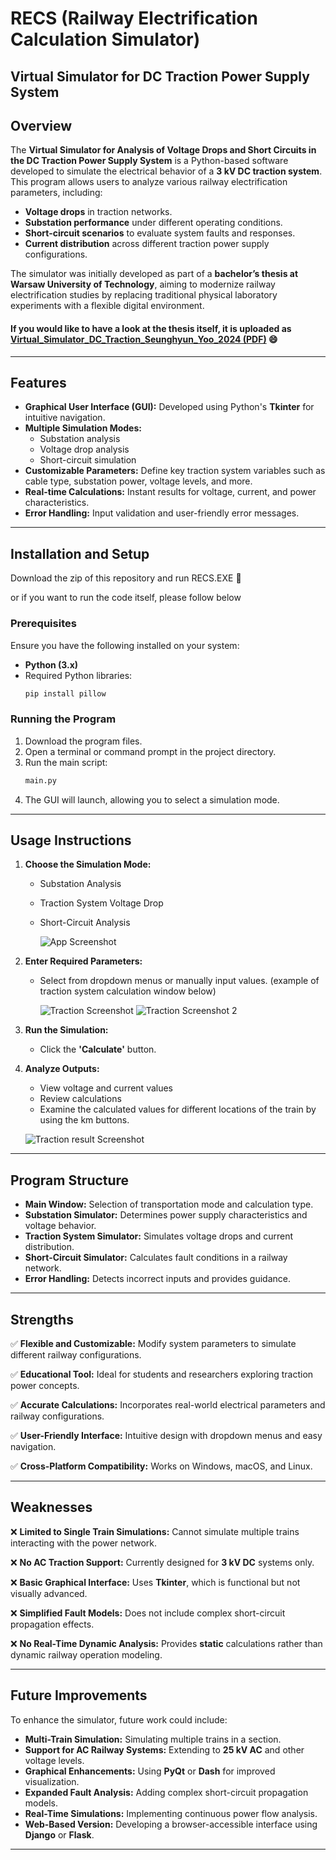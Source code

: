 # RECS (Railway Electrification Calculation Simulator)

## Virtual Simulator for DC Traction Power Supply System

## Overview
The **Virtual Simulator for Analysis of Voltage Drops and Short Circuits in the DC Traction Power Supply System** is a Python-based software developed to simulate the electrical behavior of a **3 kV DC traction system**. This program allows users to analyze various railway electrification parameters, including:

- **Voltage drops** in traction networks.
- **Substation performance** under different operating conditions.
- **Short-circuit scenarios** to evaluate system faults and responses.
- **Current distribution** across different traction power supply configurations.

The simulator was initially developed as part of a **bachelor’s thesis at Warsaw University of Technology**, aiming to modernize railway electrification studies by replacing traditional physical laboratory experiments with a flexible digital environment.

#### If you would like to have a look at the thesis itself, it is uploaded as [Virtual_Simulator_DC_Traction_Seunghyun_Yoo_2024 (PDF)](Virtual_Simulator_DC_Traction_Seunghyun_Yoo_2024.pdf) 😄



---

## Features
- **Graphical User Interface (GUI):** Developed using Python's **Tkinter** for intuitive navigation.
- **Multiple Simulation Modes:**
  - Substation analysis
  - Voltage drop analysis
  - Short-circuit simulation
- **Customizable Parameters:** Define key traction system variables such as cable type, substation power, voltage levels, and more.
- **Real-time Calculations:** Instant results for voltage, current, and power characteristics.
- **Error Handling:** Input validation and user-friendly error messages.

---

## Installation and Setup

Download the zip of this repository and run RECS.EXE 🚀

or if you want to run the code itself, please follow below

### Prerequisites
Ensure you have the following installed on your system:

- **Python (3.x)**
- Required Python libraries:
  ```sh
  pip install pillow
  ```

### Running the Program
1. Download the program files.
2. Open a terminal or command prompt in the project directory.
3. Run the main script:
   ```sh
   main.py
   ```
4. The GUI will launch, allowing you to select a simulation mode.

---

## Usage Instructions
1. **Choose the Simulation Mode:**
   - Substation Analysis
   - Traction System Voltage Drop
   - Short-Circuit Analysis
     
     ![App Screenshot](images/main_window.png)
2. **Enter Required Parameters:**
   - Select from dropdown menus or manually input values. (example of traction system calculation window below)
  
     ![Traction Screenshot](images/traction_window.png)
     ![Traction Screenshot 2](images/traction_window2.png)

     
3. **Run the Simulation:**
   - Click the **'Calculate'** button.
  
4. **Analyze Outputs:**
   - View voltage and current values
   - Review calculations
   - Examine the calculated values for different locations of the train by using the km buttons.
  
    ![Traction result Screenshot ](images/traction_result.png)

---

## Program Structure
- **Main Window:** Selection of transportation mode and calculation type.
- **Substation Simulator:** Determines power supply characteristics and voltage behavior.
- **Traction System Simulator:** Simulates voltage drops and current distribution.
- **Short-Circuit Simulator:** Calculates fault conditions in a railway network.
- **Error Handling:** Detects incorrect inputs and provides guidance.

---

## Strengths
✅ **Flexible and Customizable:** Modify system parameters to simulate different railway configurations.

✅ **Educational Tool:** Ideal for students and researchers exploring traction power concepts.

✅ **Accurate Calculations:** Incorporates real-world electrical parameters and railway configurations.

✅ **User-Friendly Interface:** Intuitive design with dropdown menus and easy navigation.

✅ **Cross-Platform Compatibility:** Works on Windows, macOS, and Linux.

---

## Weaknesses
❌ **Limited to Single Train Simulations:** Cannot simulate multiple trains interacting with the power network.

❌ **No AC Traction Support:** Currently designed for **3 kV DC** systems only.

❌ **Basic Graphical Interface:** Uses **Tkinter**, which is functional but not visually advanced.

❌ **Simplified Fault Models:** Does not include complex short-circuit propagation effects.

❌ **No Real-Time Dynamic Analysis:** Provides **static** calculations rather than dynamic railway operation modeling.

---

## Future Improvements
To enhance the simulator, future work could include:

- **Multi-Train Simulation:** Simulating multiple trains in a section.
- **Support for AC Railway Systems:** Extending to **25 kV AC** and other voltage levels.
- **Graphical Enhancements:** Using **PyQt** or **Dash** for improved visualization.
- **Expanded Fault Analysis:** Adding complex short-circuit propagation models.
- **Real-Time Simulations:** Implementing continuous power flow analysis.
- **Web-Based Version:** Developing a browser-accessible interface using **Django** or **Flask**.

---

